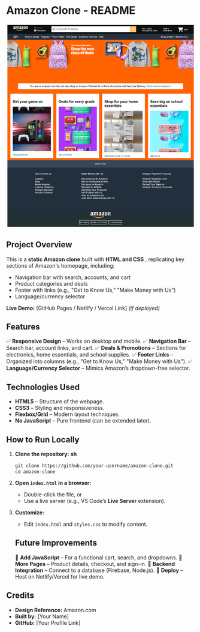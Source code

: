 

# **Amazon Clone - README**

![1753883002344](image/README/1753883002344.png)


## **Project Overview**

This is a **static Amazon clone** built with  **HTML and CSS** , replicating key sections of Amazon's homepage, including:

* Navigation bar with search, accounts, and cart
* Product categories and deals
* Footer with links (e.g., "Get to Know Us," "Make Money with Us")
* Language/currency selector

**Live Demo:** [GitHub Pages / Netlify / Vercel Link] *(if deployed)*


## **Features**

✅ **Responsive Design** – Works on desktop and mobile.
✅ **Navigation Bar** – Search bar, account links, and cart.
✅ **Deals & Promotions** – Sections for electronics, home essentials, and school supplies.
✅ **Footer Links** – Organized into columns (e.g., "Get to Know Us," "Make Money with Us").
✅ **Language/Currency Selector** – Mimics Amazon’s dropdown-free selector.


## **Technologies Used**

* **HTML5** – Structure of the webpage.
* **CSS3** – Styling and responsiveness.
* **Flexbox/Grid** – Modern layout techniques.
* **No JavaScript** – Pure frontend (can be extended later).


## **How to Run Locally**

1. **Clone the repository:**
   **sh**

   ```
   git clone https://github.com/your-username/amazon-clone.git
   cd amazon-clone
   ```
2. **Open `index.html` in a browser:**

   * Double-click the file, or
   * Use a live server (e.g., VS Code’s **Live Server** extension).
3. **Customize:**

   * Edit `index.html` and `styles.css` to modify content.

   ## ******Future Improvements******

   🔹 **Add JavaScript** – For a functional cart, search, and dropdowns.
   🔹 **More Pages** – Product details, checkout, and sign-in.
   🔹 **Backend Integration** – Connect to a database (Firebase, Node.js).
   🔹 **Deploy** – Host on Netlify/Vercel for live demo.

## **Credits**

* **Design Reference:** Amazon.com
* **Built by:** [Your Name]
* **GitHub:** [Your Profile Link]
